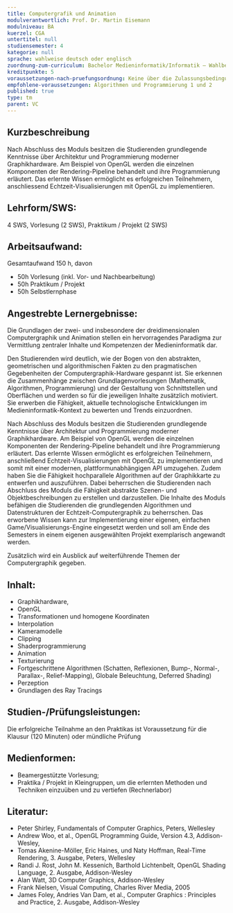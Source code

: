 ```yaml
---
title: Computergrafik und Animation
modulverantwortlich: Prof. Dr. Martin Eisemann
modulniveau: BA
kuerzel: CGA
untertitel: null
studiensemester: 4
kategorie: null
sprache: wahlweise deutsch oder englisch
zuordnung-zum-curriculum: Bachelor Medieninformatik/Informatik – Wahlbereich
kreditpunkte: 5
voraussetzungen-nach-pruefungsordnung: Keine über die Zulassungsbedingungen hinausgehenden Voraussetzungen
empfohlene-voraussetzungen: Algorithmen und Programmierung 1 und 2
published: true
type: tm
parent: VC
---
```


## Kurzbeschreibung
Nach Abschluss des Moduls besitzen die Studierenden grundlegende Kenntnisse über Architektur und Programmierung moderner Graphikhardware. Am Beispiel von OpenGL werden die einzelnen Komponenten der Rendering-Pipeline behandelt und ihre Programmierung erläutert. Das erlernte Wissen ermöglicht es erfolgreichen Teilnehmern, anschliessend Echtzeit-Visualisierungen mit OpenGL zu implementieren.

## Lehrform/SWS: 
4 SWS, Vorlesung (2 SWS), Praktikum / Projekt (2 SWS)

## Arbeitsaufwand: 
Gesamtaufwand 150 h, davon
- 50h Vorlesung (inkl. Vor- und Nachbearbeitung)
- 50h Praktikum / Projekt
- 50h Selbstlernphase

## Angestrebte Lernergebnisse:
Die Grundlagen der zwei- und insbesondere der dreidimensionalen Computergraphik und Animation stellen ein hervorragendes Paradigma zur Vermittlung zentraler Inhalte und Kompetenzen der Medieninformatik dar.

Den Studierenden wird deutlich, wie der Bogen von den abstrakten, geometrischen und algorithmischen Fakten zu den pragmatischen Gegebenheiten der Computergraphik-Hardware gespannt ist. Sie erkennen die Zusammenhänge zwischen Grundlagenvorlesungen (Mathematik, Algorithmen, Programmierung) und der Gestaltung von Schnittstellen und Oberflächen und werden so für die jeweiligen Inhalte zusätzlich motiviert. Sie erwerben die Fähigkeit, aktuelle technologische Entwicklungen im Medieninformatik-Kontext zu bewerten und Trends einzuordnen.

Nach Abschluss des Moduls besitzen die Studierenden grundlegende Kenntnisse über Architektur und Programmierung moderner Graphikhardware. Am Beispiel von OpenGL werden die einzelnen Komponenten der Rendering-Pipeline behandelt und ihre Programmierung erläutert. Das erlernte Wissen ermöglicht es erfolgreichen Teilnehmern, anschließend Echtzeit-Visualisierungen mit OpenGL zu implementieren und somit mit einer modernen, plattformunabhängigen API umzugehen. Zudem haben Sie die Fähigkeit hochparallele Algorithmen auf der Graphikkarte zu entwerfen und auszuführen. Dabei beherrschen die Studierenden nach Abschluss des Moduls die Fähigkeit abstrakte Szenen- und Objektbeschreibungen zu erstellen und darzustellen. Die Inhalte des Moduls befähigen die Studierenden die grundlegenden Algorithmen und Datenstrukturen der Echtzeit-Computergraphik zu beherrschen. Das erworbene Wissen kann zur Implementierung einer eigenen, einfachen Game/Visualisierungs-Engine eingesetzt werden und soll am Ende des Semesters in einem eigenen ausgewählten Projekt exemplarisch angewandt werden.

Zusätzlich wird ein Ausblick auf weiterführende Themen der Computergraphik gegeben.

## Inhalt:
- Graphikhardware, 
- OpenGL
- Transformationen und homogene Koordinaten 
- Interpolation
- Kameramodelle 
- Clipping 
- Shaderprogrammierung 
- Animation
- Texturierung
- Fortgeschrittene Algorithmen (Schatten, Reflexionen, Bump-, Normal-, Parallax-, Relief-Mapping), Globale Beleuchtung, Deferred Shading)
- Perzeption
- Grundlagen des Ray Tracings

## Studien-/Prüfungsleistungen:
Die erfolgreiche Teilnahme an den Praktikas ist Voraussetzung für die Klausur (120 Minuten) oder mündliche Prüfung

## Medienformen:
- Beamergestützte Vorlesung; 
- Praktika / Projekt in Kleingruppen, um die erlernten Methoden und Techniken einzuüben und zu vertiefen (Rechnerlabor)

## Literatur:
- Peter Shirley, Fundamentals of Computer Graphics, Peters, Wellesley
- Andrew Woo, et al., OpenGL Programming Guide, Version 4.3, Addison-Wesley,
- Tomas Akenine-Möller, Eric Haines, und Naty Hoffman, Real-Time Rendering, 3. Ausgabe, Peters, Wellesley
- Randi J. Rost, John M. Kessenich, Barthold Lichtenbelt, OpenGL Shading Language, 2. Ausgabe, Addison-Wesley
- Alan Watt, 3D Computer Graphics, Addison-Wesley
- Frank Nielsen, Visual Computing, Charles River Media, 2005
- James Foley, Andries Van Dam, et al., Computer Graphics : Principles and Practice, 2. Ausgabe, Addison-Wesley
